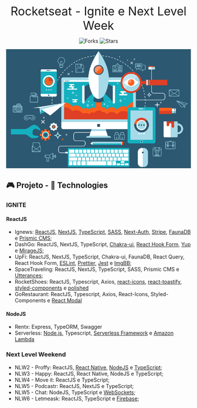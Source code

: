 <p align="center">
    <font size="6">Rocketseat - Ignite e Next Level Week </font>
</p>

<p align="center">
  <img src="https://img.shields.io/github/forks/gonribeiro/NLW-Rocketseat?label=forks&message=MIT&color=5965E0&labelColor=121214" alt="Forks">     

  <img src="https://img.shields.io/github/stars/gonribeiro/NLW-Rocketseat?label=stars&message=MIT&color=5965E0&labelColor=121214" alt="Stars">
</p>

<p align="center">
  <img alt="develop" src=".github/develop.png">
</p>

## 🎮 Projeto - 🧪 Technologies

### IGNITE
#### ReactJS

- Ignews: [ReactJS](https://reactjs.org/), [NextJS](https://nextjs.org/), [TypeScript](https://www.typescriptlang.org/), [SASS](https://sass-lang.com/), [Next-Auth](https://next-auth.js.org/), [Stripe](https://stripe.com/), [FaunaDB](https://fauna.com/) e [Prismic CMS](https://prismic.io/);
- DashGo: ReactJS, NextJS, TypeScript, [Chakra-ui](https://chakra-ui.com/), [React Hook Form](https://react-hook-form.com/), [Yup](https://github.com/jquense/yup) e [MirageJS](https://miragejs.com/);
- UpFi: ReactJS, NextJS, TypeScript, Chakra-ui, FaunaDB, React Query, React Hook Form, [ESLint](https://eslint.org/), [Prettier](https://prettier.io/), [Jest](https://jestjs.io/pt-BR/) e [ImgBB](https://imgbb.com/);
- SpaceTraveling: ReactJS, NextJS, TypeScript, SASS, Prismic CMS e [Utterances](https://utteranc.es/);
- RocketShoes: ReactJS, Typescript, Axios, [react-icons](https://react-icons.github.io/react-icons/), [react-toastify](https://github.com/fkhadra/react-toastify#readme), [styled-components](https://styled-components.com/) e [polished](https://polished.js.org/)
- GoRestaurant: ReactJS, Typescript, Axios, React-Icons, Styled-Components e [React Modal](https://github.com/reactjs/react-modal)

#### NodeJS

- Rentx: Express, TypeORM, Swagger
- Serverless: [Node.js](https://nodejs.org/en/), Typescript, [Serverless Framework](serverless.com/) e [Amazon Lambda](https://aws.amazon.com/pt/lambda/)

### Next Level Weekend

- NLW2 - Proffy: ReactJS, [React Native](https://reactjs.org), [NodeJS](https://reactjs.org) e [TypeScript](https://www.typescriptlang.org/);
- NLW3 - Happy: ReactJS, React Native, NodeJS e TypeScript;
- NLW4 - Move it: ReactJS e TypeScript;
- NLW5 - Podcastr: ReactJS, NextJS e TypeScript;
- NLW5 - Chat: NodeJS, TypeScript e [WebSockets](https://www.npmjs.com/package/socket.io);
- NLW6 - Letmeask: ReactJS, TypeScript e [Firebase](https://firebase.google.com/);